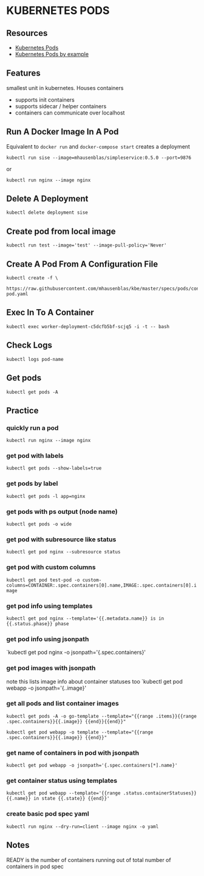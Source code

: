 # KUBERNETES PODS

## Resources

- [Kubernetes Pods](https://kubernetes.io/docs/concepts/workloads/pods/pod-overview/)
- [Kubernetes Pods by example](http://kubernetesbyexample.com/pods/)

## Features
smallest unit in kubernetes. Houses containers

- supports init containers
- supports sidecar / helper containers
- containers can communicate over localhost

## Run A Docker Image In A Pod

Equivalent to `docker run` and `docker-compose start`
creates a deployment

`kubectl run sise --image=mhausenblas/simpleservice:0.5.0 --port=9876`

or

`kubectl run nginx --image nginx`

## Delete A Deployment

```console
kubectl delete deployment sise
```

## Create pod from local image

```console
kubectl run test --image='test' --image-pull-policy='Never'
```

## Create A Pod From A Configuration File

```console
kubectl create -f \
  https://raw.githubusercontent.com/mhausenblas/kbe/master/specs/pods/constraint-pod.yaml
```

## Exec In To A Container

```console
kubectl exec worker-deployment-c5dcfb5bf-scjq5 -i -t -- bash
```

## Check Logs

```console
kubectl logs pod-name
```

## Get pods
`kubectl get pods -A`

## Practice

### quickly run a pod 
`kubectl run nginx --image nginx`

### get pod with labels
`kubectl get pods --show-labels=true`

### get pods by label

`kubectl get pods -l app=nginx`

### get pods with ps output (node name)

`kubectl get pods -o wide`

### get pod with subresource like status

`kubectl get pod nginx --subresource status`

### get pod with custom columns

`kubectl get pod test-pod -o custom-columns=CONTAINER:.spec.containers[0].name,IMAGE:.spec.containers[0].image`

### get pod info using templates

`kubectl get pod nginx --template='{{.metadata.name}} is in {{.status.phase}} phase`

### get pod info using jsonpath

`kubectl get pod nginx -o jsonpath='{.spec.containers}'

### get pod images with jsonpath
note this lists image info about container statuses too
`kubectl get pod webapp -o jsonpath='{..image}'

### get all pods and list container images

`kubectl get pods -A -o go-template --template="{{range .items}}{{range .spec.containers}}{{.image}} {{end}}{{end}}"`

`kubectl get pod webapp -o template --template="{{range .spec.containers}}{{.image}} {{end}}"`

### get name of containers in pod with jsonpath
`kubectl get pod webapp -o jsonpath='{.spec.containers[*].name}'`

### get container status using templates

`kubectl get pod webapp --template='{{range .status.containerStatuses}} {{.name}} in state {{.state}} {{end}}'` 

### create basic pod spec yaml

`kubectl run nginx --dry-run=client --image nginx -o yaml`

## Notes
READY is the number of containers running out of total number of containers in pod spec